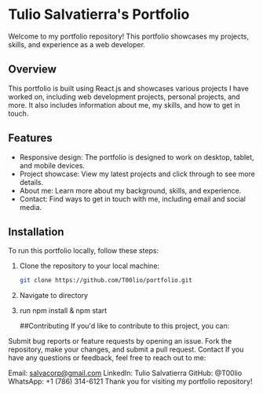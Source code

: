 # Tulio Salvatierra's Portfolio

Welcome to my portfolio repository! This portfolio showcases my projects, skills, and experience as a web developer.

## Overview

This portfolio is built using React.js and showcases various projects I have worked on, including web development projects, personal projects, and more. It also includes information about me, my skills, and how to get in touch.

## Features

- Responsive design: The portfolio is designed to work on desktop, tablet, and mobile devices.
- Project showcase: View my latest projects and click through to see more details.
- About me: Learn more about my background, skills, and experience.
- Contact: Find ways to get in touch with me, including email and social media.

## Installation

To run this portfolio locally, follow these steps:

1. Clone the repository to your local machine:

   ```bash
   git clone https://github.com/T00lio/portfolio.git

2. Navigate to directory
3. run npm install & npm start

   ##Contributing
   If you'd like to contribute to this project, you can:

Submit bug reports or feature requests by opening an issue.
Fork the repository, make your changes, and submit a pull request.
Contact
If you have any questions or feedback, feel free to reach out to me:

Email: salvacorp@gmail.com
LinkedIn: Tulio Salvatierra
GitHub: @T00lio
WhatsApp: +1 (786) 314-6121
Thank you for visiting my portfolio repository!

   
